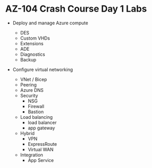 # AZ-104 Crash Course Day 1 Labs

* Deploy and manage Azure compute
  * DES
  * Custom VHDs
  * Extensions
  * ADE
  * Diagnostics
  * Backup


* Configure virtual networking
  * VNet / Bicep
  * Peering
  * Azure DNS
  * Security
    * NSG
    * Firewall
    * Bastion
  * Load balancing
    * load balancer
    * app gateway
  * Hybrid
    * VPN
    * ExpressRoute
    * Virtual WAN
  * Integration
    * App Service































